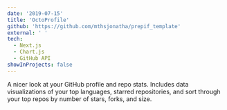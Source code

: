 ```yaml
---
date: '2019-07-15'
title: 'OctoProfile'
github: 'https://github.com/mthsjonatha/prepif_template'
external: ' '
tech:
  - Next.js
  - Chart.js
  - GitHub API
showInProjects: false
---
```


A nicer look at your GitHub profile and repo stats. Includes data visualizations of your top languages, starred repositories, and sort through your top repos by number of stars, forks, and size.
